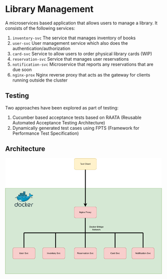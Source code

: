 # Library Management

A microservices based application that allows users to manage a library. It consists of the following services:

1. `inventory-svc` The service that manages inventory of books
2. `user-svc` User management service which also does the authentication/authorization
3. `card-svc` Service to allow users to order physical library cards (WIP)
4. `reservation-svc` Service that manages user reservations
5. `notification-svc` Microservice that reports any reservations that are due soon
6. `nginx-prox` Nginx reverse proxy that acts as the gateway for clients running outside the cluster

## Testing

Two approaches have been explored as part of testing:

1. Cucumber based acceptance tests based on RAATA (Reusable Automated Acceptance Testing Architecture)
2. Dynamically generated test cases using FPTS (Framework for Performance Test Specification)

## Architecture

![Project Architecture](./project_architecture.png)
